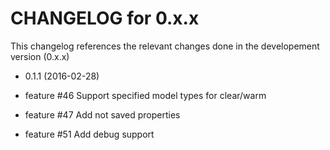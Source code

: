 CHANGELOG for 0.x.x
===================

This changelog references the relevant changes done in the developement version (0.x.x)

* 0.1.1 (2016-02-28)

 * feature #46 Support specified model types for clear/warm
 * feature #47 Add not saved properties
 * feature #51 Add debug support
